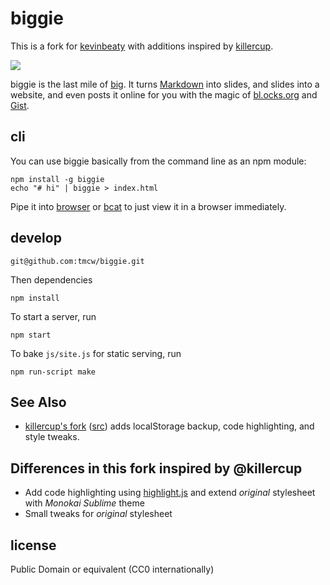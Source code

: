 # biggie
This is a fork for [kevinbeaty](https://github.com/kevinbeaty/biggie) with additions inspired by [killercup](https://github.com/killercup/biggie).

![](mascot.jpg)

biggie is the last mile of [big](https://github.com/tmcw/big). It turns
[Markdown](http://daringfireball.net/projects/markdown/) into slides,
and slides into a website, and even posts it online for you with the magic of
[bl.ocks.org](http://bl.ocks.org/) and [Gist](http://gist.github.com).

## cli

You can use biggie basically from the command line as an npm module:

```
npm install -g biggie
echo "# hi" | biggie > index.html
```

Pipe it into [browser](https://gist.github.com/defunkt/318247) or [bcat](http://rtomayko.github.io/bcat/)
to just view it in a browser immediately.

## develop

    git@github.com:tmcw/biggie.git

Then dependencies

    npm install

To start a server, run

    npm start

To bake `js/site.js` for static serving, run

    npm run-script make

## See Also

* [killercup's fork](http://killercup.github.io/biggie/) ([src](https://github.com/killercup/biggie)) adds localStorage backup,
  code highlighting, and style tweaks.

## Differences in this fork inspired by @killercup

- Add code highlighting using [highlight.js](http://softwaremaniacs.org/soft/highlight/en/) and extend *original* stylesheet with *Monokai Sublime* theme
- Small tweaks for *original* stylesheet

## license

Public Domain or equivalent (CC0 internationally)
